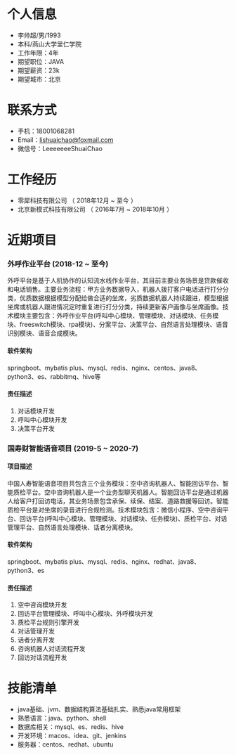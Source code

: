 # 个人信息
- 李帅超/男/1993 
- 本科/燕山大学里仁学院 
- 工作年限：4年
- 期望职位：JAVA
- 期望薪资：23k
- 期望城市：北京
# 联系方式
- 手机：18001068281
- Email：lishuaichao@foxmail.com
- 微信号：LeeeeeeeShuaiChao
# 工作经历
- 零犀科技有限公司 （ 2018年12月 ~ 至今 ）
- 北京新模式科技有限公司 （ 2016年7月 ~ 2018年10月 ）

# 近期项目
### 外呼作业平台 (2018-12 ~ 至今)
外呼平台是基于人机协作的认知流水线作业平台，其目前主要业务场景是贷款催收和电话销售。主要业务流程：甲方业务数据导入，机器人拨打客户电话进行打分分类，优质数据根据模型分配给做合适的坐席，劣质数据机器人持续跟进，模型根据坐席或机器人跟进情况定时重复进行打分分类，持续更新客户画像与坐席画像。技术模块主要包含：外呼作业平台(呼叫中心模块、管理模块、对话模块、任务模块、freeswitch模块、rpa模块)、分案平台、决策平台、自然语言处理模块、语音识别模块、语音合成模块。
#### 软件架构
springboot、mybatis plus、mysql、redis、nginx、centos、java8、python3、es、rabbitmq、hive等
#### 责任描述
1. 对话模块开发
2. 呼叫中心模块开发
3. 决策平台开发
### 国寿财智能语音项目 (2019-5 ~ 2020-7)
#### 项目描述
中国人寿智能语音项目共包含三个业务模块：空中咨询机器人、智能回访平台、智能质检平台。空中咨询机器人是一个业务型聊天机器人。智能回访平台是通过机器人给客户打回访电话，其业务场景包含承保、续保、结案、道路救援等回访。智能质检平台是对坐席的录音进行合规检测。技术模块包含：微信小程序、空中咨询平台、回访平台(呼叫中心模块、管理模块、对话模块、任务模块)、质检平台、对话管理平台、自然语言处理模块、话者分离模块。
#### 软件架构
springboot、mybatis plus、mysql、redis、nginx、redhat、java8、python3、es
#### 责任描述
1. 空中咨询模块开发
2. 回访平台管理模块、呼叫中心模块、外呼模块开发
3. 质检平台规则引擎开发
4. 对话管理开发
5. 话者分离开发
6. 咨询机器人对话流程开发
7. 回访对话流程开发
# 技能清单
- java基础、jvm、数据结构算法基础扎实、熟悉java常用框架
- 熟悉语言：java、python、shell
- 数据库相关：mysql、es、redis、hive
- 开发环境：macos、idea、git、jenkins
- 服务器：centos、redhat、ubuntu
